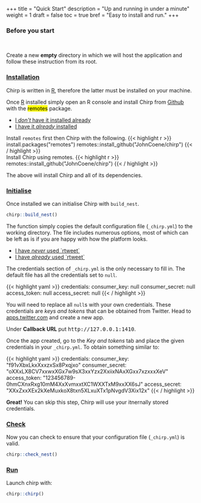 +++
title = "Quick Start"
description = "Up and running in under a minute"
weight = 1
draft = false
toc = true
bref = "Easy to install and run."
+++

<div class="message warning">
    <h3 class="">Before you start</h3>
    <br>
    <p class="">Create a new <strong>empty</strong> directory in which we will host the application and follow these instruction from its root.</p>
</div>

<h3 class="section-head" id="install"><a href="#installation">Installation</a></h3>

Chirp is written in <a href="https://www.r-project.org/" target="_blank">R</a>, therefore the latter must be installed on your machine.

Once <a href="https://www.r-project.org/" target="_blank">R</a> installed simply open an R console and install Chirp from <a href="https://github.com/JohnCoene/chirp">Github</a> with the <mark>remotes</mark> package. 

<nav class="tabs" data-component="tabs">
    <ul>
        <li class="active"><a href="#inst">I <i>don't</i> have it installed already</a></li>
        <li><a href="#notinst">I have it <i>already</i> installed</a></li>
    </ul>
</nav>

<div id="inst">
    Install <code>remotes</code> first then Chirp with the following.
    {{< highlight r >}}
    install.packages("remotes")
    remotes::install_github("JohnCoene/chirp")
    {{< / highlight >}}
</div>

<div id="notinst">
    Install Chirp using remotes.
    {{< highlight r >}}
    remotes::install_github("JohnCoene/chirp")
    {{< / highlight >}}
</div>

The above will install Chirp and all of its dependencies. 

<h3 class="section-head" id="init"><a href="#init">Initialise</a></h3>

Once installed we can initialise Chirp with `build_nest`.

```r
chirp::build_nest()
```

The function simply copies the default configuration file (`_chirp.yml`) to the working directory. The file includes numerous options, most of which can be left as is if you are happy with how the platform looks. 

<nav class="tabs" data-component="tabs">
    <ul>
        <li class="active">
          <a href="#tab3">I have <i>never</i> used `rtweet`</a>
        </li>
        <li><a href="#tab4">I have <i>already</i> used `rtweet`</a></li>
    </ul>
</nav>


<div id="tab3">
The credentials section of <code>_chirp.yml</code> is the only necessary to fill in. The default file has all the credentials set to <code>null</code>.

{{< highlight yaml >}}
credentials:
  consumer_key: null
  consumer_secret: null
  access_token: null
  access_secret: null
{{< / highlight >}}

You will need to replace all <code>null</code>s with your own credentials. These credentials are <i>keys and tokens</i> that can be obtained from Twitter. Head to <a href="https://apps.twitter.com" target="_blank">apps.twitter.com</a> and create a new app.

<div class="message warning">
    <p class="inverted">Under <strong>Callback URL</strong> put <samp>http://127.0.0.1:1410</samp>.</p>
</div>

Once the app created, go to the <i>Key and tokens</i> tab and place the given credentials in your <code>_chirp.yml</code>. To obtain something similar to:

{{< highlight yaml >}}
credentials:
  consumer_key: "f91vXbxLkxXxxzxSx8Pxqjxo"
  consumer_secret: "oXXxLX8CV7xxwxXGx7w9sX3xxYzx2XxiixNAxXGxx7xzxxxXeV"
  access_token: "123456789-0hmCXnxRxg10mM4XxXvmxxtXC1WXXTxM9xxXX6sJ"
  access_secret: "XXxZxxXEx2kXeMuxkoX8txn5XLxuXTx1pNvgdV3Xix12x"
{{< / highlight >}}

</div>
<div id="tab4">
  <strong>Great!</strong>
  You can skip this step, Chirp will use your itnernally stored credentials.
</div>

<h3 class="section-head" id="check"><a href="#check">Check</a></h3>

Now you can check to ensure that your configuration file (`_chirp.yml`) is valid.

```r
chirp::check_nest()
```

<h3 class="section-head" id="check"><a href="#check">Run</a></h3>

Launch chirp with:

```r
chirp::chirp()
```
